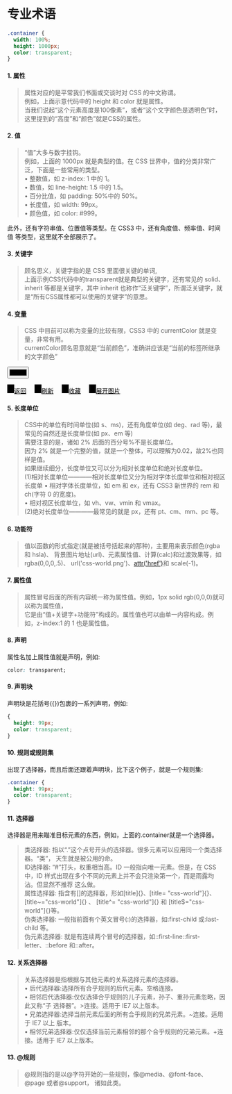 # 专业术语

```css
.container {
  width: 100%;
  height: 1000px;
  color: transparent;
}
```

#### 1. 属性
> 属性对应的是平常我们书面或交谈时对 CSS 的中文称谓。  
例如，上面示意代码中的 height 和 color 就是属性。  
当我们说起“这个元素高度是100像素”，或者“这个文字颜色是透明色”时，  
这里提到的“高度”和“颜色”就是CSS的属性。

#### 2. 值
> “值”大多与数字挂钩。  
例如，上面的 1000px 就是典型的值。在 CSS 世界中，值的分类非常广泛，下面是一些常用的类型。  
• 整数值，如 z-index: 1 中的 1。  
• 数值，如 line-height: 1.5 中的 1.5。  
• 百分比值，如 padding: 50%中的 50%。  
• 长度值，如 width: 99px。  
• 颜色值，如 color: #999。  

此外，还有字符串值、位置值等类型。在 CSS3 中，还有角度值、频率值、时间值 等类型，这里就不全部展示了。

#### 3. 关键字
> 顾名思义，关键字指的是 CSS 里面很关键的单词,  
上面示例CSS代码中的transparent就是典型的关键字，还有常见的 solid、inherit 等都是关键字，其中 inherit 也称作“泛关键字”，所谓泛关键字，就是“所有CSS属性都可以使用的关键字”的意思。

#### 4. 变量
> CSS 中目前可以称为变量的比较有限，CSS3 中的 currentColor 就是变量，非常有用。  
currentColor顾名思意就是“当前颜色”，准确讲应该是“当前的标签所继承的文字颜色”

<style>
  .demo i.icon {
    display: inline-block;
    width: 16px;
    height: 20px;
    background-image: url(../image/sprite_icons.png) !important;
    background-color: currentColor;
  }
  .demo i.icon1 { background-position: 0 0; }
  .demo i.icon2 { background-position: -20px 0; }
  .demo i.icon3 { background-position: -40px 0; }
  .demo i.icon4 { background-position: -60px 0; }
  .demo .link { margin-right: 15px; color: #000;}
</style>
<p class="demo-color">
  <input type="color" name="color"/>
</p>
<p class="demo">
  <a href="javascript:;" class="link"><i class="icon icon1"></i>返回</a>
  <a href="javascript:;" class="link"><i class="icon icon2"></i>刷新</a>
  <a href="javascript:;" class="link"><i class="icon icon3"></i>收藏</a>
  <a href="javascript:;" class="link"><i class="icon icon4"></i>展开图片</a>
</p>
<!-- jquery -->
<script type="text/javascript" src="http://s8.pdim.gs/static/a5edbc346f719dbe.js"></script>
<script type="text/javascript">
  $('.demo-color input[name="color"]').on('change', function() {
    $('.demo .link').css('color', $(this).val());
  })
</script>

#### 5. 长度单位
> CSS中的单位有时间单位(如 s、ms)，还有角度单位(如 deg、rad 等)，最常见的自然还是长度单位(如 px、em 等)  
需要注意的是，诸如 2% 后面的百分号%不是长度单位。  
因为 2% 就是一个完整的值，就是一个整体，可以理解为0.02，故2%也同样是值。  
如果继续细分，长度单位又可以分为相对长度单位和绝对长度单位。  
(1)相对长度单位————相对长度单位又分为相对字体长度单位和相对视区长度单
• 相对字体长度单位，如 em 和 ex，还有 CSS3 新世界的 rem 和 ch(字符 0 的宽度)。  
• 相对视区长度单位，如 vh、vw、vmin 和 vmax。  
(2)绝对长度单位————最常见的就是 px，还有 pt、cm、mm、pc 等。

#### 6. 功能符
> 值以函数的形式指定(就是被括号括起来的那种)，主要用来表示颜色(rgba 和 hsla)、 背景图片地址(url)、元素属性值、计算(calc)和过渡效果等，如 rgba(0,0,0,.5)、 url('css-world.png')、[attr('href')](http://www.runoob.com/try/try.php?filename=trycss_func_attr)和 scale(-1)。

#### 7. 属性值
> 属性冒号后面的所有内容统一称为属性值。例如，1px solid rgb(0,0,0)就可以称为属性值，  
它是由“值+关键字+功能符”构成的。属性值也可以由单一内容构成。例如，z-index:1 的 1 也是属性值。

#### 8. 声明 
属性名加上属性值就是声明，例如:
```css
color: transparent;
```

#### 9. 声明块 
声明块是花括号({})包裹的一系列声明，例如:
```css
{
  height: 99px;
  color: transparent;
}
```

#### 10. 规则或规则集 
出现了选择器，而且后面还跟着声明块，比下这个例子，就是一个规则集:
```css
.container {
  height: 99px;
  color: transparent;
}
```

#### 11. 选择器
选择器是用来瞄准目标元素的东西，例如，上面的.container就是一个选择器。
> 类选择器: 指以“.”这个点号开头的选择器。很多元素可以应用同一个类选择器。“类”，
天生就是被公用的命。  
> ID选择器: “#”打头，权重相当高。ID 一般指向唯一元素。但是，在 CSS 中，ID
样式出现在多个不同的元素上并不会只渲染第一个，而是雨露均沾。但显然不推荐
这么做。  
> 属性选择器: 指含有[]的选择器，形如[title]{}、[title= "css-world"]{}、
[title~="css-world"]{} 、 [title^= "css-world"]{} 和 [title$="css-
world"]{}等。  
> 伪类选择器: 一般指前面有个英文冒号(:)的选择器，如:first-child 或:last-
child 等。  
> 伪元素选择器: 就是有连续两个冒号的选择器，如::first-line::first-
letter、::before 和::after。

#### 12. 关系选择器 
> 关系选择器是指根据与其他元素的关系选择元素的选择器。  
• 后代选择器:选择所有合乎规则的后代元素。空格连接。  
• 相邻后代选择器:仅仅选择合乎规则的儿子元素，孙子、重孙元素忽略，因此又称“子
选择器”。>连接。适用于 IE7 以上版本。  
• 兄弟选择器:选择当前元素后面的所有合乎规则的兄弟元素。~连接。适用于 IE7 以上
版本。  
• 相邻兄弟选择器:仅仅选择当前元素相邻的那个合乎规则的兄弟元素。+连接。适用于
IE7 以上版本。 

#### 13. @规则
> @规则指的是以@字符开始的一些规则，像@media、@font-face、@page 或者@support， 诸如此类。
